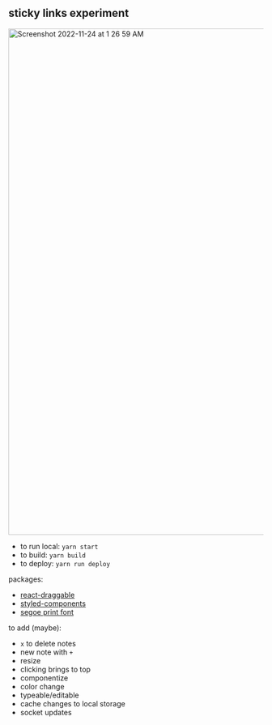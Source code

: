 ## sticky links experiment

<img width="1000" alt="Screenshot 2022-11-24 at 1 26 59 AM" src="https://user-images.githubusercontent.com/28833281/203719857-1b500db5-1ea0-4107-9520-dd7d70916547.png">


- to run local: `yarn start`
- to build: `yarn build`
- to deploy: `yarn run deploy`

packages:

- [react-draggable](https://github.com/react-grid-layout/react-draggable/)
- [styled-components](https://styled-components.com/)
- [segoe print font](https://learn.microsoft.com/en-us/typography/font-list/segoe-print)

to add (maybe):

- `x` to delete notes
- new note with `+`
- resize
- clicking brings to top
- componentize
- color change
- typeable/editable
- cache changes to local storage
- socket updates
